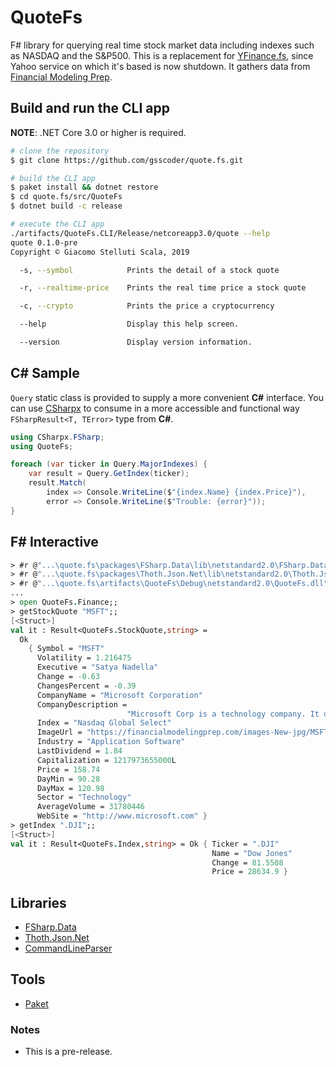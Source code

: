 # QuoteFs

F# library for querying real time stock market data including indexes such as NASDAQ and the S&P500. This is a replacement for [YFinance.fs](https://github.com/gsscoder/yfinance.fs), since Yahoo service on which it's based is now shutdown. It gathers data from [Financial Modeling Prep](https://financialmodelingprep.com/).

## Build and run the CLI app

**NOTE**: .NET Core 3.0 or higher is required.
```sh
# clone the repository
$ git clone https://github.com/gsscoder/quote.fs.git

# build the CLI app
$ paket install && dotnet restore
$ cd quote.fs/src/QuoteFs
$ dotnet build -c release

# execute the CLI app
./artifacts/QuoteFs.CLI/Release/netcoreapp3.0/quote --help
quote 0.1.0-pre
Copyright © Giacomo Stelluti Scala, 2019

  -s, --symbol            Prints the detail of a stock quote

  -r, --realtime-price    Prints the real time price a stock quote

  -c, --crypto            Prints the price a cryptocurrency

  --help                  Display this help screen.

  --version               Display version information.
```

## C# Sample

`Query` static class is provided to supply a more convenient **C#** interface. You can use [CSharpx](https://github.com/gsscoder/csharpx) to consume in a more accessible and functional way `FSharpResult<T, TError>` type from **C#**.

```csharp
using CSharpx.FSharp;
using QuoteFs;

foreach (var ticker in Query.MajorIndexes) {
    var result = Query.GetIndex(ticker);
    result.Match(
        index => Console.WriteLine($"{index.Name} {index.Price}"),
        error => Console.WriteLine($"Trouble: {error}"));
}
```

## F# Interactive

```fsharp
> #r @"...\quote.fs\packages\FSharp.Data\lib\netstandard2.0\FSharp.Data.dll";;
> #r @"...\quote.fs\packages\Thoth.Json.Net\lib\netstandard2.0\Thoth.Json.Net.dll";;
> #r @"...\quote.fs\artifacts\QuoteFs\Debug\netstandard2.0\QuoteFs.dll";;
...
> open QuoteFs.Finance;;
> getStockQuote "MSFT";;
[<Struct>]
val it : Result<QuoteFs.StockQuote,string> =
  Ok
    { Symbol = "MSFT"
      Volatility = 1.216475
      Executive = "Satya Nadella"
      Change = -0.63
      ChangesPercent = -0.39
      CompanyName = "Microsoft Corporation"
      CompanyDescription =
                          "Microsoft Corp is a technology company. It develop, license, and support a wide range of software products and services. Its business is organized into three segments: Productivity and Business Processes, Intelligent Cloud, and More Personal Computing."
      Index = "Nasdaq Global Select"
      ImageUrl = "https://financialmodelingprep.com/images-New-jpg/MSFT.jpg"
      Industry = "Application Software"
      LastDividend = 1.84
      Capitalization = 1217973655000L
      Price = 158.74
      DayMin = 90.28
      DayMax = 120.98
      Sector = "Technology"
      AverageVolume = 31780446
      WebSite = "http://www.microsoft.com" }
> getIndex ".DJI";;
[<Struct>]
val it : Result<QuoteFs.Index,string> = Ok { Ticker = ".DJI"
                                             Name = "Dow Jones"
                                             Change = 81.5508
                                             Price = 28634.9 }
```

## Libraries

- [FSharp.Data](https://github.com/fsharp/FSharp.Data)
- [Thoth.Json.Net](https://github.com/thoth-org/Thoth.Json)
- [CommandLineParser](https://github.com/commandlineparser/commandline)

## Tools

- [Paket](https://github.com/fsprojects/Paket)

### Notes
- This is a pre-release.